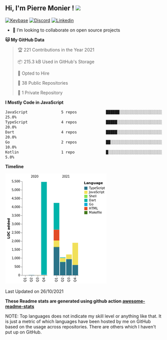 <h2> Hi, I'm Pierre Monier ! <img src="https://media.giphy.com/media/mGcNjsfWAjY5AEZNw6/giphy.gif" width="50"></h2>

[![Keybase](https://img.shields.io/badge/keybase-33a0ff?style=flat-square&logo=Keybase&logoColor=white&link=https://keybase.io/pmonier)](https://keybase.io/pmonier)
[![Discord](https://img.shields.io/badge/discord-5865f2?style=flat-square&logo=Discord&logoColor=white&link=https://discord.com/users/338345652939390978)](https://discord.com/users/338345652939390978)
[![Linkedin](https://img.shields.io/badge/linkedin-5ab0f7?style=flat-square&logo=Linkedin&logoColor=white&link=https://www.linkedin.com/in/pierre-monier-026aa3174/)](https://www.linkedin.com/in/pierre-monier-026aa3174/)

- 👯 I’m looking to collaborate on open source projects

<!--START_SECTION:waka-->
**🐱 My GitHub Data** 

> 🏆 221 Contributions in the Year 2021
 > 
> 📦 215.3 kB Used in GitHub's Storage 
 > 
> 💼 Opted to Hire
 > 
> 📜 38 Public Repositories 
 > 
> 🔑 1 Private Repository 
 > 
**I Mostly Code in JavaScript** 

```text
JavaScript               5 repos             ██████░░░░░░░░░░░░░░░░░░░   25.0% 
TypeScript               4 repos             █████░░░░░░░░░░░░░░░░░░░░   20.0% 
Dart                     4 repos             █████░░░░░░░░░░░░░░░░░░░░   20.0% 
Go                       2 repos             ██░░░░░░░░░░░░░░░░░░░░░░░   10.0% 
Kotlin                   1 repo              █░░░░░░░░░░░░░░░░░░░░░░░░   5.0%

```


**Timeline**

![Chart not found](https://raw.githubusercontent.com/Pierre-Monier/Pierre-Monier/main/charts/bar_graph.png) 


 Last Updated on 26/10/2021
<!--END_SECTION:waka-->


**These Readme stats are generated using github action [awesome-readme-stats](https://github.com/anmol098/waka-readme-stats)**

NOTE: Top languages does not indicate my skill level or anything like that. It is just a metric of which languages have been hosted by me on GitHub based on the usage across repositories. There are others which I haven't put up on GitHub.
